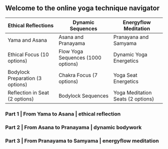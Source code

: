 ## Welcome to the online yoga technique navigator

Ethical Reflections | Dynamic Sequences | Energyflow Meditation
------------ | ------------- | -------------
Yama and Asana | Asana and Pranayama | Pranayana and Samyama
Ethical Focus (10 options) | Flow Yoga Sequences (1000 options) | Dynamic Yoga Energetics
Bodylock Preparation (3 options) | Chakra Focus (7 options) | Yoga Seat Energetics
Reflection in Seat (2 options) | Bodylock Sequences | Yoga Meditation Seats (2 options)

### Part 1 | From Yama to Asana | ethical reflection

### Part 2 | From Asana to Pranayama | dynamic bodywork

### Part 3 | From Pranayama to Samyama | energyflow meditation
